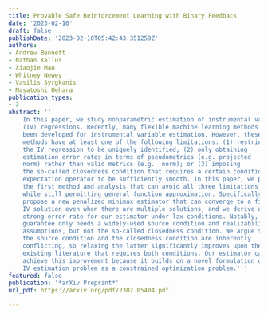 ```yaml
---
title: Provable Safe Reinforcement Learning with Binary Feedback
date: '2023-02-10'
draft: false
publishDate: '2023-02-10T05:42:43.351259Z'
authors:
- Andrew Bennett
- Nathan Kallus
- Xiaojie Mao
- Whitney Newey
- Vasilis Syrgkanis
- Masatoshi Uehara
publication_types:
- 3
abstract: '''
    In this paper, we study nonparametric estimation of instrumental variable
    (IV) regressions. Recently, many flexible machine learning methods have
    been developed for instrumental variable estimation. However, these
    methods have at least one of the following limitations: (1) restricting
    the IV regression to be uniquely identified; (2) only obtaining
    estimation error rates in terms of pseudometrics (e.g. projected
    norm) rather than valid metrics (e.g.  norm); or (3) imposing
    the so-called closedness condition that requires a certain conditional
    expectation operator to be sufficiently smooth. In this paper, we present
    the first method and analysis that can avoid all three limitations,
    while still permitting general function approximation. Specifically, we
    propose a new penalized minimax estimator that can converge to a fixed
    IV solution even when there are multiple solutions, and we derive a
    strong error rate for our estimator under lax conditions. Notably, this
    guarantee only needs a widely-used source condition and realizability
    assumptions, but not the so-called closedness condition. We argue that
    the source condition and the closedness condition are inherently
    conflicting, so relaxing the latter significantly improves upon the
    existing literature that requires both conditions. Our estimator can
    achieve this improvement because it builds on a novel formulation of the
    IV estimation problem as a constrained optimization problem.'''
featured: false
publication: '*arXiv Preprint*'
url_pdf: https://arxiv.org/pdf/2302.05404.pdf

---
```

